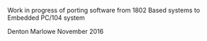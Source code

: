 Work in progress of porting software from 1802 Based systems
to Embedded PC/104 system

Denton Marlowe
November 2016